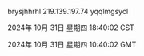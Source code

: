 brysjhhrhl 219.139.197.74 yqqlmgsycl

2024年 10月 31日 星期四 18:40:02 CST

2024年 10月 31日 星期四 10:40:02 GMT
